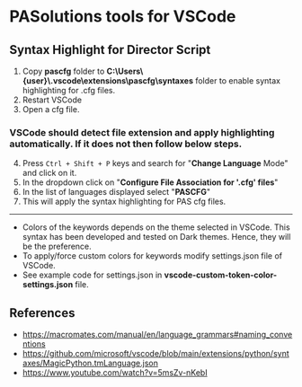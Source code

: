 # PASolutions tools for VSCode

## Syntax Highlight for Director Script
1. Copy __pascfg__ folder to __C:\Users\\{user}\\.vscode\extensions\pascfg\syntaxes__ folder to enable syntax highlighting for .cfg files.
2. Restart VSCode
3. Open a cfg file.
### VSCode should detect file extension and apply highlighting automatically. If it does not then follow below steps.
4. Press `Ctrl + Shift + P` keys and search for "**Change Language** Mode" and click on it.
5. In the dropdown click on "**Configure File Association for '.cfg' files**"
6. In the list of languages displayed select "**PASCFG**" 
7. This will apply the syntax highlighting for PAS cfg files.
***
- Colors of the keywords depends on the theme selected in VSCode. This syntax has been developed and tested on Dark themes. Hence, they will be the preference.
- To apply/force custom colors for keywords modify settings.json file of VSCode.
- See example code for settings.json in  __vscode-custom-token-color-settings.json__ file.

## References
- https://macromates.com/manual/en/language_grammars#naming_conventions
- https://github.com/microsoft/vscode/blob/main/extensions/python/syntaxes/MagicPython.tmLanguage.json
- https://www.youtube.com/watch?v=5msZv-nKebI